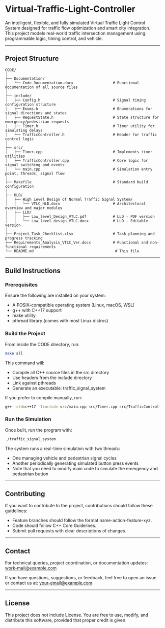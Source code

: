 # Virtual-Traffic-Light-Controller
An intelligent, flexible, and fully simulated Virtual Traffic Light Control System designed for traffic flow optimization and smart city integration. This project models real-world traffic intersection management using programmable logic, timing control, and vehicle.

---

## Project Structure

```plaintext
CODE/
│
├── Documentation/
│   └── Code_Documentation.docx                  # Functional documentation of all source files
│
├── include/
│   ├── Config.h                                 # Signal timing configuration structure
│   ├── Enums.h                                  # Enumerations for signal directions and states
│   ├── RequestState.h                           # State structure for emergency/pedestrian requests
│   ├── Timer.h                                  # Timer utility for simulating delays
│   └── TrafficController.h                      # Header for traffic control logic
│
├── src/
│   ├── Timer.cpp                                # Implements timer utilities
│   ├── TrafficController.cpp                    # Core logic for signal switching and events
│   └── main.cpp                                 # Simulation entry point, threads, signal flow
│
├── Makefile                                     # Standard build configuration
│
├── HLD/
│   ├── High Level Design of Normal Traffic Signal System/
│   │   └── VTLC_HLD.docx                        # Architectural overview and major modules
│   ├── LLD/
│   │   ├── Low_level_Design_VTLC.pdf            # LLD - PDF version
│   │   └── Low_level_design_VTLC.docx           # LLD - Editable version
│
├── Project_Task_Checklist.xlsx                  # Task planning and progress tracking
├── Requirements_Analysis_VTLC_Ver.docx          # Functional and non-functional requirements
└── README.md                                     # This file
```

---

## Build Instructions

### Prerequisites

Ensure the following are installed on your system:

- A POSIX-compatible operating system (Linux, macOS, WSL)
- g++ with C++17 support
- make utility
- pthread library (comes with most Linux distros)

### Build the Project

From inside the CODE directory, run:

```bash
make all
```

This command will:

- Compile all C++ source files in the src directory
- Use headers from the include directory
- Link against pthreads
- Generate an executable: traffic_signal_system

If you prefer to compile manually, run:

```bash
g++ -std=c++17 -Iinclude src/main.cpp src/Timer.cpp src/TrafficController.cpp -lpthread -o traffic_signal_system
```

### Run the Simulation

Once built, run the program with:

```bash
./traffic_signal_system
```

The system runs a real-time simulation with two threads:
- One managing vehicle and pedestrian signal cycles
- Another periodically generating simulated button press events
- Note that you need to modify main code to simulate the emergency and pedastrian button

---


## Contributing

If you want to contribute to the project, contributions should follow these guidelines:

- Feature branches should follow the format name-action-feature-xyz.
- Code should follow C++ Core Guidelines.
- Submit pull requests with clear descriptions of changes.

---

## Contact

For technical queries, project coordination, or documentation updates:
work-mail@example.com

If you have questions, suggestions, or feedback, feel free to open an issue or contact us at:
your-email@example.com

---

## License
This project does not include License. You are free to use, modify, and distribute this software, provided that proper credit is given.


